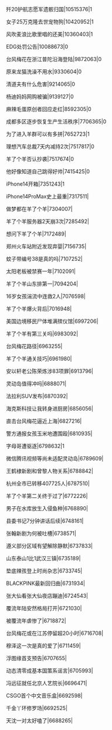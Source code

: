 歼20护航志愿军遗骸归国|10515376|1

女子25万克隆去世宠物狗|10420952|1

风吹麦浪比歌里唱的还美|10360403|1

EDG处罚公告|10088673|0

台风梅花在浙江普陀沿海登陆|9872063|0

原来龙猫洗澡不用水|9330604|0

清道夫有什么危害|9214065|0

杨迪妈妈网购被骗|9139127|0

麻辣毛蛋原创者回应走红|8592305|0

成都多区逐步恢复生产生活秩序|7706365|0

为了进入羊群可以有多拼|7652723|1

理想汽车总裁7天内减持2次|7517817|0

羊了个羊否认抄袭|7517674|0

他好像知道自己跳得好帅|7415425|0

iPhone14开箱|7351243|1

iPhone14ProMax史上最重|7317511|

做梦都在羊了个羊|7304007|

羊了个羊服务器2天崩3次|7285492|

想问下羊了个羊|7172489|

郑州火车站附近发现弃婴|7156735|

蚊子带编号38是真的吗|7107252|

太阳老板被禁赛一年|7102091|

羊了个羊山东排第一|7094204|

16岁女孩湍流中连救2人|7076598|

羊了个羊爆火背后|7016948|

美国边境移民尸体堆满殡仪馆|6997206|

羊了个羊有第三关吗|6983092|

台风梅花路径|6963255|

羊了个羊通关技巧|6961980|

安以轩老公陈荣炼涉83项罪|6913796|

灵动岛值得冲吗|6888071|

法拉利SUV发布|6870392|

海克斯科技让我转身进厨房|6856056|

直击台风梅花逼近上海|6827216|

警方通报女孩玉米地遭围殴|6810935|

字母哥遭驱逐|6798632|1

微信腾讯视频等尚未适配灵动岛|6789609|

王鹤棣新剧和曾黎人物关系|6788842|

杭州全市已转移407725人|6787510|

羊了个羊第二关终于过了|6772226|

男子在水库放生入侵鱼种|6768890|

县委书记7分钟讲话后续|6748161|

张翰新剧为何被吐槽|6738571|

遵义部分区域有望解除静默|6737833|

山东泰山1比1武汉三镇|6735189|

垫底辣孩登上时尚杂志|6733745|

BLACKPINK最新回归曲|6731934|

张大仙看张大仙夜店蹦迪|6724543|

覆流年陆安然格局打开|6721030|

被覆流年虐惨了|6718872|

台风梅花或在江苏停留超20小时|6716708|

穆泽这一次是真的爱了|6711459|

浮图缘首支预告|6707655|

动态清零成基本国策系谣言|6705993|

冯远征就任北京人艺院长|6696471|

CSGO首个中文音乐盒|6692598|

千金丫环修罗场|6692525|

天沈一对太好嗑了|6688265|

